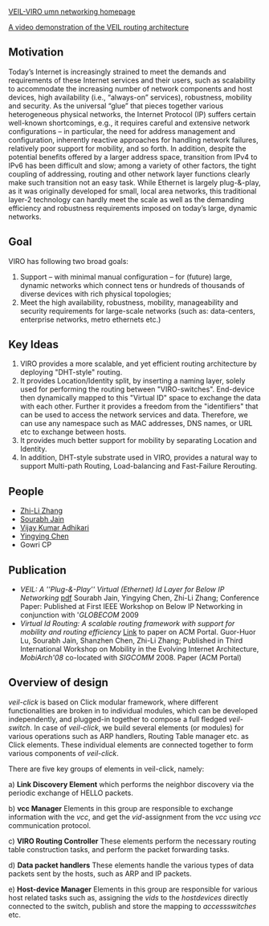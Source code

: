 [VEIL-VIRO umn networking homepage](http://networking.cs.umn.edu/wiki/index.php/VEIL-VIRO)

[A video demonstration of the VEIL routing architecture](http://www.youtube.com/watch?feature=player_embedded&v=oDb5cflAWL4)

## Motivation ##
Today’s Internet is increasingly strained to meet the demands and requirements of these Internet services and their users, such as scalability to accommodate the increasing number of network components and host devices, high availability (i.e., “always-on” services), robustness, mobility and security. As the universal “glue” that pieces together various heterogeneous physical networks, the Internet Protocol (IP) suffers certain well-known shortcomings, e.g., it requires careful and extensive network configurations – in particular, the need for address management and configuration, inherently reactive approaches for handling network failures, relatively poor support for mobility, and so forth. In addition, despite the potential benefits offered by a larger address space, transition from IPv4 to IPv6 has been difficult and slow; among a variety of other factors, the tight coupling of addressing, routing and other network layer functions clearly make such transition not an easy task. While Ethernet is largely plug-&-play, as it was originally developed for small, local area networks, this traditional layer-2 technology can hardly meet the scale as well as the demanding efficiency and robustness requirements imposed on today’s large, dynamic networks.

## Goal ##
VIRO has following two broad goals:
  1. Support – with minimal manual configuration – for (future) large, dynamic networks which connect tens or hundreds of thousands of diverse devices with rich physical topologies;
  1. Meet the high availability, robustness, mobility, manageability and security requirements for large-scale networks (such as: data-centers, enterprise networks, metro ethernets etc.)

## Key Ideas ##
  1. VIRO provides a more scalable, and yet efficient routing architecture by deploying "DHT-style" routing.
  1. It provides Location/Identity split, by inserting a naming layer, solely used for performing the routing between "VIRO-switches". End-device then dynamically mapped to this "Virtual ID" space to exchange the data with each other. Further it provides a freedom from the "identifiers" that can be used to access the network services and data.  Therefore, we can use any namespace such as MAC addresses, DNS names, or URL etc to exchange between hosts.
  1. It provides much better support for mobility by separating Location and Identity.
  1. In addition, DHT-style substrate used in VIRO, provides a natural way to support Multi-path Routing, Load-balancing and Fast-Failure Rerouting.

## People ##
  * [Zhi-Li Zhang](http://www.cs.umn.edu/~zhzhang)
  * [Sourabh Jain](http://www.cs.umn.edu/~sourj)
  * [Vijay Kumar Adhikari](http://www.cs.umn.edu/~viadhi)
  * [Yingying Chen](http://www.cs.umn.edu/~yingying)
  * Gowri CP

## Publication ##
  * _VEIL: A ''Plug-&-Play'' Virtual (Ethernet) Id Layer for Below IP Networking_ [pdf](http://www.users.cs.umn.edu/~zhzhang/Papers/veil-final-BIPN.pdf) Sourabh Jain, Yingying Chen, Zhi-Li Zhang; Conference Paper: Published at First IEEE Workshop on Below IP Networking in conjunction with '_GLOBECOM_ 2009
  * _Virtual Id Routing: A scalable routing framework with support for mobility and routing efficiency_ [Link](http://portal.acm.org/citation.cfm?id=1403007.1403025) to paper on ACM Portal.  Guor-Huor Lu, Sourabh Jain, Shanzhen Chen, Zhi-Li Zhang; Published in Third International Workshop on Mobility in the Evolving Internet Architecture, _MobiArch'08_ co-located with _SIGCOMM_ 2008. Paper (ACM Portal)


## Overview of design ##
_veil-click_ is based on Click modular framework, where
different functionalities are broken in to individual modules,
which can be developed independently, and plugged-in together
to compose a full fledged _veil-switch_.
In case of _veil-click_, we build several elements (or modules)
for various operations such as ARP handlers, Routing Table manager etc.
as Click elements. These individual elements are connected
together to form various components of _veil-click_.

There are five key groups
of elements in veil-click, namely:

a) **Link Discovery Element** which performs the neighbor discovery via the periodic exchange of HELLO packets.

b) **vcc Manager** Elements in this group are responsible to exchange information with the _vcc_, and get the _vid_-assignment from the _vcc_ using _vcc_ communication protocol.

c) **VIRO Routing Controller** These elements perform the necessary routing table construction  tasks, and perform the packet forwarding tasks.

d) **Data packet handlers** These elements handle the various types of data packets sent by the hosts, such as ARP and IP packets.

e) **Host-device Manager** Elements in this group are responsible for various host related tasks such as, assigning the _vids_ to the _hostdevices_ directly connected to the switch, publish and store the mapping to _accessswitches_ etc.